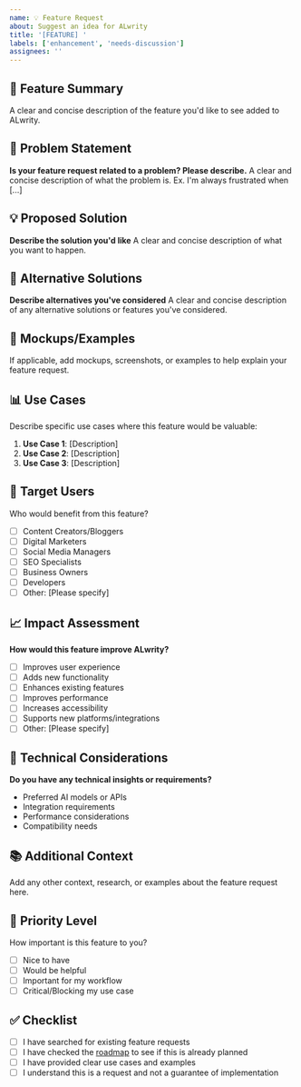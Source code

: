 ```yaml
---
name: 💡 Feature Request
about: Suggest an idea for ALwrity
title: '[FEATURE] '
labels: ['enhancement', 'needs-discussion']
assignees: ''
---
```


## 🚀 Feature Summary
A clear and concise description of the feature you'd like to see added to ALwrity.

## 🎯 Problem Statement
**Is your feature request related to a problem? Please describe.**
A clear and concise description of what the problem is. Ex. I'm always frustrated when [...]

## 💡 Proposed Solution
**Describe the solution you'd like**
A clear and concise description of what you want to happen.

## 🔄 Alternative Solutions
**Describe alternatives you've considered**
A clear and concise description of any alternative solutions or features you've considered.

## 🎨 Mockups/Examples
If applicable, add mockups, screenshots, or examples to help explain your feature request.

## 📊 Use Cases
Describe specific use cases where this feature would be valuable:
1. **Use Case 1**: [Description]
2. **Use Case 2**: [Description]
3. **Use Case 3**: [Description]

## 🎯 Target Users
Who would benefit from this feature?
- [ ] Content Creators/Bloggers
- [ ] Digital Marketers
- [ ] Social Media Managers
- [ ] SEO Specialists
- [ ] Business Owners
- [ ] Developers
- [ ] Other: [Please specify]

## 📈 Impact Assessment
**How would this feature improve ALwrity?**
- [ ] Improves user experience
- [ ] Adds new functionality
- [ ] Enhances existing features
- [ ] Improves performance
- [ ] Increases accessibility
- [ ] Supports new platforms/integrations
- [ ] Other: [Please specify]

## 🔧 Technical Considerations
**Do you have any technical insights or requirements?**
- Preferred AI models or APIs
- Integration requirements
- Performance considerations
- Compatibility needs

## 📚 Additional Context
Add any other context, research, or examples about the feature request here.

## 🌟 Priority Level
How important is this feature to you?
- [ ] Nice to have
- [ ] Would be helpful
- [ ] Important for my workflow
- [ ] Critical/Blocking my use case

## ✅ Checklist
- [ ] I have searched for existing feature requests
- [ ] I have checked the [roadmap](https://github.com/AJaySi/AI-Writer/blob/main/Roadmap%20TBDs/ROADMAP.md) to see if this is already planned
- [ ] I have provided clear use cases and examples
- [ ] I understand this is a request and not a guarantee of implementation 